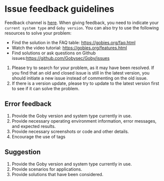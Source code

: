 # Issue feedback guidelines 

  Feedback channel is [here](https://github.com/Gobysec/Goby/issues). When giving feedback, you need to indicate your `current system type` and `Goby version`. 
  You can also try to use the following resources to solve your problem:

- Find the solution in the FAQ table: <a href="https://gobies.org/faq.html" target="_blank">https://gobies.org/faq.html</a>
- Watch the video tutorial: <a href="https://gobies.org/features.html" target="_blank">https://gobies.org/features.html</a>
- Find solutions or ask questions on Github issues:<a href="https://github.com/Gobysec/Goby/issues" target="_blank">https://github.com/Gobysec/Goby/issues</a>

1. Please try to search for your problem, as it may have been resolved. If you find that an old and closed issue is still in the latest version, you should initiate a new issue instead of commenting on the old issue. 
2. If there is a version update, please try to update to the latest version first to see if it can solve the problem. 

## Error feedback

1. Provide the Goby version and system type currently in use.
2. Provide necessary operating environment information, error messages, and expected results.
3. Provide necessary screenshots or code and other details.
4. Encourage the use of tags

## Suggestion

1. Provide the Goby version and system type currently in use.
2. Provide scenarios for applications.
3. Provide solutions that have been considered.
